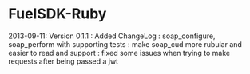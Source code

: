 FuelSDK-Ruby
============

2013-09-11: Version 0.1.1
: Added ChangeLog
: soap_configure, soap_perform with supporting tests
: make soap_cud more rubular and easier to read and support
: fixed some issues when trying to make requests after being passed a jwt
